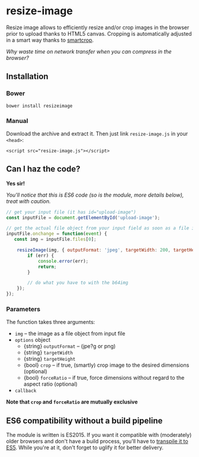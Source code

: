 # resize-image

Resize image allows to efficiently resize and/or crop images in the browser prior to upload thanks to HTML5 canvas. Cropping is automatically adjusted in a smart way thanks to [smartcrop](https://github.com/jwagner/smartcrop.js).

_Why waste time on network transfer when you can compress in the browser?_


## Installation

### Bower

```
bower install resizeimage
```

### Manual

Download the archive and extract it. Then just link `resize-image.js` in your `<head>`:

    <script src="resize-image.js"></script>

## Can I haz the code?

__Yes sir!__

_You'll notice that this is ES6 code (so is the module, more details below), treat with caution._

```js
// get your input file (it has id="upload-image")
const inputFile = document.getElementById('upload-image');

// get the actual file object from your input field as soon as a file is selected
inputFile.onchange = function(event) {
   const img = inputFile.files[0];

	resizeImage(img, { outputFormat: 'jpeg', targetWidth: 200, targetHeight: 200, crop: true }, (err, b64img) => {
    	if (err) {
    	    console.error(err);
    	    return;
    	}

    	// do what you have to with the b64img
	});
});
```

### Parameters

The function takes three arguments:

- `img` – the image as a file object from input file
- `options` object
  - {string} `outputFormat` – (jpe?g or png)
  - {string} `targetWidth`
  - {string} `targetHeight`
  - {bool} `crop` – if true, (smartly) crop image to the desired dimensions (optional)
  - {bool} `forceRatio` – if true, force dimensions without regard to the aspect ratio (optional)
- `callback`

__Note that `crop` and `forceRatio` are mutually exclusive__


## ES6 compatibility without a build pipeline

The module is written is ES2015. If you want it compatible with (moderately) older browsers and don't have a build process, you'll have to [transpile it to ES5](https://es6console.com/). While you're at it, don't forget to uglify it for better delivery.
